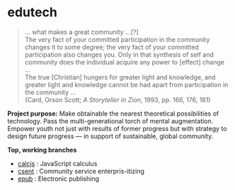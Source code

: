 # edutech

> ... what makes a great community ...\[?]  
> The very fact of your committed participation in the community changes it to some degree; the very fact of your committed participation also changes you. Only in that synthesis of self and community does the individual acquire any power to \[effect] change ...  
> The true \[Christian] hungers for greater light and knowledge, and greater light and knowledge cannot be had apart from participation in the community ...  
> (Card, Orson Scott; *A Storyteller in Zion*, 1993, pp. 166, 176, 181)

__Project purpose:__ Make obtainable the nearest theoretical possibilities of technology. Pass the multi-generational torch of mental augmentation. Empower youth not just with results of former progress but with strategy to design future progress — in support of sustainable, global community.

__Top, working branches__

- [calcjs](./calcjs/README.md) : JavaScript calculus
- [csent](./csent/README.md) : Community service enterpris-itizing
- [epub](./epub/README.md) : Electronic publishing
